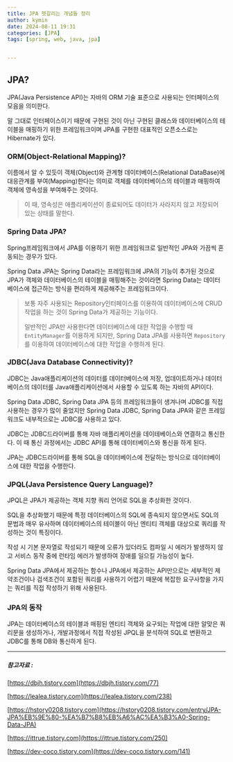 ```yaml
---
title: JPA 헷갈리는 개념들 정리
author: kymin
date: 2024-08-11 19:31
categories: [JPA]
tags: [spring, web, java, jpa]


---
```


## **JPA?**

JPA(Java Persistence API)는 자바의 ORM 기술 표준으로 사용되는 인터페이스의 모음을 의미한다.

말 그대로 인터페이스이기 때문에 구현된 것이 아닌 구현된 클래스와 데이터베이스의 테이블을 매핑하기 위한 프레임워크이며 JPA를 구현한 대표적인 오픈소스로는 Hibernate가 있다.

### **ORM(Object-Relational Mapping)?**

이름에서 알 수 있듯이 객체(Object)와 관계형 데이터베이스(Relational DataBase)에 대응관계를 부여(Mapping)한다는 의미로 객체를 데이터베이스의 테이블과 매핑하여 객체에 영속성을 부여해주는 것이다.

> 이 때, 영속성은 애플리케이션이 종료되어도 데이터가 사라지지 않고 저장되어 있는 상태를 말한다.

### **Spring Data JPA?**

Spring프레임워크에서 JPA를 이용하기 위한 프레임워크로 일반적인 JPA와 가끔씩 혼동되는 경우가 있다.

Spring Data JPA는 Spring Data라는 프레임워크에 JPA의 기능이 추가된 것으로 JPA가 객체와 데이터베이스의 테이블을 매핑해주는 것이라면 Spring Data는 데이터베이스에 접근하는 방식을 편리하게 제공해주는 프레임워크이다.

> 보통 자주 사용되는 Repository인터페이스를 이용하여 데이터베이스에 CRUD작업을 하는 것이 Spring Data가 제공하는 기능이다.
>
> 일반적인 JPA만 사용한다면 데이터베이스에 대한 작업을 수행할 때 `EntityManager`를 이용하게 되지만, Spring Data JPA를 사용하면 `Repository`를 이용하여 데이터베이스에 대한 작업을 수행하게 된다.

### **JDBC(Java Database Connectivity)?**

JDBC는 Java애플리케이션의 데이터를 데이터베이스에 저장, 업데이트하거나 데이터베이스의 데이터를 Java애플리케이션에서 사용할 수 있도록 하는 자바의 API이다.

Spring Data JDBC, Spring Data JPA 등의 프레임워크들이 생겨나며 JDBC를 직접 사용하는 경우가 많이 줄었지만 Spring Data JDBC, Spring Data JPA와 같은 프레임워크도 내부적으로는 JDBC를 사용하고 있다.

JDBC는 JDBC드라이버를 통해 자바 애플리케이션을 데이테베이스와 연결하고 통신한다. 이 때 통신 과정에서는 JDBC API를 통해 데이터베이스와 통신을 하게 된다.

JPA는 JDBC드라이버를 통해 SQL을 데이터베이스에 전달하는 방식으로 데이터베이스에 대한 작업을 수행한다.

### **JPQL(Java Persistence Query Language)?**

JPQL은 JPA가 제공하는 객체 지향 쿼리 언어로 SQL을 추상화한 것이다.

SQL을 추상화했기 때문에 특정 데이터베이스의 SQL에 종속되지 않으면서도 SQL의 문법과 매우 유사하며 데이터베이스의 테이블이 아닌 엔티티 객체를 대상으로 쿼리를 작성하는 것이 특징이다.

작성 시 기본 문자열로 작성되기 때문에 오류가 있더라도 컴파일 시 에러가 발생하지 않고 서비스 동작 중에 런타임 에러가 발생하여 장애를 일으킬 가능성이 높다.

Spring Data JPA에서 제공하는 함수나 JPA에서 제공하는 API만으로는 세부적인 제약조건이나 검색조건이 포함된 쿼리를 사용하기 어렵기 때문에 복잡한 요구사항을 가지는 쿼리를 직접 작성하기 위해 사용된다.

### **JPA의 동작**

JPA는 데이터베이스의 테이블과 매핑된 엔티티 객체와 요구되는 작업에 대한 알맞은 쿼리문을 생성하거나, 개발과정에서 직접 작성된 JPQL을 분석하여 SQL로 변환하고 JDBC를 통해 DB와 통신하게 된다.

-----

##### 참고자료 :

[https://dbjh.tistory.com](https://dbjh.tistory.com/77)

[https://lealea.tistory.com](https://lealea.tistory.com/238)

[https://hstory0208.tistory.com](https://hstory0208.tistory.com/entry/JPA-JPA%EB%9E%80-%EA%B7%B8%EB%A6%AC%EA%B3%A0-Spring-Data-JPA)

[https://ittrue.tistory.com](https://ittrue.tistory.com/250)

[https://dev-coco.tistory.com](https://dev-coco.tistory.com/141)
